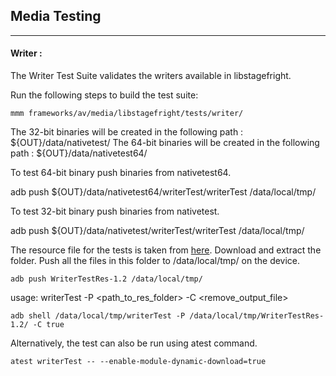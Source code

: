 ## Media Testing ##
---
#### Writer :
The Writer Test Suite validates the writers available in libstagefright.

Run the following steps to build the test suite:
```
mmm frameworks/av/media/libstagefright/tests/writer/
```

The 32-bit binaries will be created in the following path : ${OUT}/data/nativetest/
The 64-bit binaries will be created in the following path : ${OUT}/data/nativetest64/

To test 64-bit binary push binaries from nativetest64.

adb push ${OUT}/data/nativetest64/writerTest/writerTest /data/local/tmp/

To test 32-bit binary push binaries from nativetest.

adb push ${OUT}/data/nativetest/writerTest/writerTest /data/local/tmp/

The resource file for the tests is taken from [here](https://dl.google.com/android-unittest/media/frameworks/av/media/libstagefright/tests/writer/WriterTestRes-1.2.zip).
Download and extract the folder. Push all the files in this folder to /data/local/tmp/ on the device.
```
adb push WriterTestRes-1.2 /data/local/tmp/
```

usage: writerTest -P \<path_to_res_folder\> -C <remove_output_file>
```
adb shell /data/local/tmp/writerTest -P /data/local/tmp/WriterTestRes-1.2/ -C true
```
Alternatively, the test can also be run using atest command.

```
atest writerTest -- --enable-module-dynamic-download=true
```

